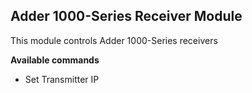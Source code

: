 ## Adder 1000-Series Receiver Module

This module controls Adder 1000-Series receivers

**Available commands**

* Set Transmitter IP